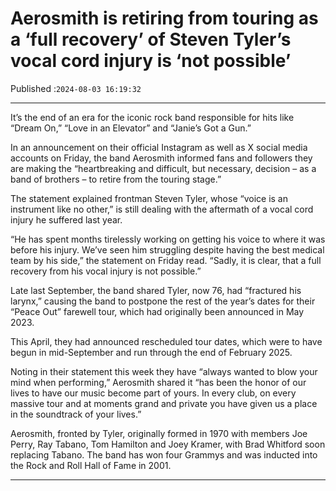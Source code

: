 # Aerosmith is retiring from touring as a ‘full recovery’ of Steven Tyler’s vocal cord injury is ‘not possible’

Published :`2024-08-03 16:19:32`

---

It’s the end of an era for the iconic rock band responsible for hits like “Dream On,” “Love in an Elevator” and “Janie’s Got a Gun.”

In an announcement on their official Instagram as well as X social media accounts on Friday, the band Aerosmith informed fans and followers they are making the “heartbreaking and difficult, but necessary, decision – as a band of brothers – to retire from the touring stage.”

The statement explained frontman Steven Tyler, whose “voice is an instrument like no other,” is still dealing with the aftermath of a vocal cord injury he suffered last year.

“He has spent months tirelessly working on getting his voice to where it was before his injury. We’ve seen him struggling despite having the best medical team by his side,” the statement on Friday read. “Sadly, it is clear, that a full recovery from his vocal injury is not possible.”

Late last September, the band shared Tyler, now 76, had “fractured his larynx,” causing the band to postpone the rest of the year’s dates for their “Peace Out” farewell tour, which had originally been announced in May 2023.

This April, they had announced rescheduled tour dates, which were to have begun in mid-September and run through the end of February 2025.

Noting in their statement this week they have “always wanted to blow your mind when performing,” Aerosmith shared it “has been the honor of our lives to have our music become part of yours. In every club, on every massive tour and at moments grand and private you have given us a place in the soundtrack of your lives.”

Aerosmith, fronted by Tyler, originally formed in 1970 with members Joe Perry, Ray Tabano, Tom Hamilton and Joey Kramer, with Brad Whitford soon replacing Tabano. The band has won four Grammys and was inducted into the Rock and Roll Hall of Fame in 2001.

---

